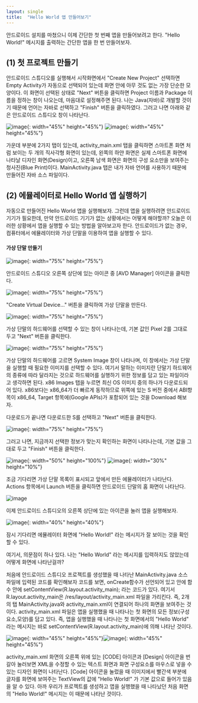 ```yaml
---
layout: single
title:  "Hello World 앱 만들어보기"
---
```


안드로이드 설치를 마쳤으니 이제 간단한 첫 번째 앱을 만들어보려고 한다.
"Hello World!" 메시지를 출력하는 간단한 앱을 한 번 만들어보자.

## (1) 첫 프로젝트 만들기 

안드로이드 스튜디오를 실행해서 시작화면에서 "Create New Project" 선택하면 Empty Activity가 자동으로 선택되어 있는데 화면 안에 아무 것도 없는 가장 단순한 모양이다.
이 화면이 선택된 상태로 "Next" 버튼을 클릭하면 Project 이름과 Package 이름을 정하는 창이 나오는데, 마음대로 설정해주면 된다. 나는 Java(자바)로 개발할 것이기 때문에 언어는 자바로 선택하고 "Finish" 버튼을 클릭하였다. 그러고 나면 아래와 같은 안드로이드 스튜디오 창이 나타난다.

![image](https://user-images.githubusercontent.com/73388615/136691975-ba5a3596-c85a-44bd-896a-cf3f0f5a7e3d.png){: width="45%" height="45%"} ![image](https://user-images.githubusercontent.com/73388615/136693075-44b5a94f-a453-4065-89aa-b7fc00d91924.png){: width="45%" height="45%"}


가운데 부분에 2가지 탭이 있는데, activity_main.xml 탭을 클릭하면 스마트폰 화면 처럼 보이는 두 개의 직사각형 화면이 있는데, 왼쪽의 하얀 화면은 실제 스마트폰 화면에 나타날 디자인 화면(Design)이고, 오른쪽 남색 화면은 화면의 구성 요소만을 보여주는 청사진(Blue Print)이다. 
MainActivity.java 탭은 내가 자바 언어를 사용하기 때문에 만들어진 자바 소스 파일이다. 

## (2) 에뮬레이터로 Hello World 앱 실행하기

자동으로 만들어진 Hello World 앱을 실행해보자. 그런데 앱을 실행하려면 안드로이드 기기가 필요한데, 만약 안드로이드 기기가 없는 상황에서는 어떻게 해야할까?
오늘은 이러한 상황에서 앱을 실행할 수 있는 방법을 알아보고자 한다. 안드로이드가 없는 경우, 컴퓨터에서 에뮬레이터와 가상 단말을 이용하여 앱을 실행할 수 있다.

#### 가상 단말 만들기 

![image](https://user-images.githubusercontent.com/73388615/136693192-4177fb42-741f-40b7-bf0c-f65914002633.png){: width="75%" height="75%"}

안드로이드 스튜디오 오른쪽 상단에 있는 아이콘 중 [AVD Manager] 아이콘을 클릭한다. 

![image](https://user-images.githubusercontent.com/73388615/136693218-2568e1c4-9199-4ecf-886b-35a7d778c8dc.png){: width="75%" height="75%"}

"Create Virtual Device..." 버튼을 클릭하여 가상 단말을 만든다.

![image](https://user-images.githubusercontent.com/73388615/136693368-d2a0c78a-c23a-457e-9d3b-b3194cb0d183.png){: width="75%" height="75%"}

가상 단말의 하드웨어를 선택할 수 있는 창이 나타나는데, 기본 값인 Pixel 2를 그대로 두고 "Next" 버튼을 클릭한다.

![image](https://user-images.githubusercontent.com/73388615/136693376-78bf528b-8b12-41f5-b313-9968e872ec0a.png){: width="75%" height="75%"}

가상 단말의 하드웨어를 고르면 System Image 창이 나타나며, 이 창에서는 가상 단말을 실행할 때 필요한 이미지를 선택할 수 있다. 여기서 말하는 이미지란 단말기 하드웨어의 종류에 따라 달라지는 것으로 하드웨어를 실행하기 위한 정보를 담고 있는 파일이라고 생각하면 된다. x86 Images 탭을 누르면 최신 OS 이미지 중의 하나가 다운로드되어 있다. x86보다는 x86_64가 더 빠르게 동작하므로 위쪽에 있는 S 버전 중에서 ABI항목이 x86_64, Target 항목에(Google APIs)가 포함되어 있는 것을 Download 해보자.

다운로드가 끝나면 다운로드한 S를 선택하고 "Next" 버튼을 클릭한다. 

![image](https://user-images.githubusercontent.com/73388615/136693676-bc6f1b40-595c-4f34-a650-c461603d0b29.png){: width="75%" height="75%"}

그러고 나면, 지금까지 선택한 정보가 맞는지 확인하는 화면이 나타나는데, 기본 값을 그대로 두고 "Finish" 버튼을 클릭한다. 

![image](https://user-images.githubusercontent.com/73388615/136693749-6f05746c-36a8-4757-aaa5-159708280f80.png){: width="50%" height="100%"} ![image](https://user-images.githubusercontent.com/73388615/136694367-39060804-faf9-49bf-b302-900b6b1dcae0.png){: width="30%" height="10%"}

조금 기다리면 가상 단말 목록이 표시되고 앞에서 만든 에뮬레이터가 나타난다. Actions 항목에서 Launch 버튼을 클릭하면 안드로이드 단말의 홈 화면이 나타난다.

![image](https://user-images.githubusercontent.com/73388615/136694502-6605678a-9018-4c24-99a5-7f079a3f5159.png)

이제 안드로이드 스튜디오의 오른쪽 상단에 있는 아이콘을 눌러 앱을 실행해보자.

![image](https://user-images.githubusercontent.com/73388615/136694375-92601967-dce5-492a-b9e8-a679ee4ea0f7.png){: width="40%" height="40%"}

잠시 기다리면 에뮬레이터 화면에 "Hello World!" 라는 메시지가 잘 보이는 것을 확인할 수 있다. 

여기서, 의문점이 하나 있다. 나는 "Hello World" 라는 메시지를 입력하지도 않았는데 어떻게 화면에 나타난걸까? 

처음에 안드로이드 스튜디오 프로젝트를 생성했을 때 나타난 MainActivity.java 소스파일에 입력된 코드를 확인해보자 
코드를 보면, onCreate함수가 선언되어 있고 안에 함수 안에 setContentView(R.layout.activity_main); 라는 코드가 있다. 
여기서 R.layout.activity_main은 /res/layout/activity_main.xml 파일을 가리킨다. 즉, 2개의 탭 MainActivity.java와 activity_main.xml이 연결되어 하나의 화면을 보여주는 것이다.
activity_main.xml 파일은 앱을 실행했을 때 나타나는 첫 화면의 모든 정보(구성요소,모양)를 담고 있다.
즉, 앱을 실행했을 때 나타나는 첫 화면에서의 "Hello World" 라는 메시지는 바로 setContentView(R.layout.activity_main)에 의해 나타난 것이다. 

![image](https://user-images.githubusercontent.com/73388615/136695339-62ee4466-3d23-484a-981b-858d0f57ab43.png){: width="45%" height="45%"}![image](https://user-images.githubusercontent.com/73388615/136695414-543b23ef-92ab-4482-b019-431a3e94469c.png){: width="45%" height="45%"}

activity_main.xml 화면의 오른쪽 위에 있는 [CODE] 아이콘과 [Design] 아이콘을 번갈아 눌러보면 XML을 수정할 수 있는 텍스트 화면과 화면 구성요소를 마우스로 넣을 수 있는 디자인 화면이 나타난다.
[Code] 아이콘을 눌렀을 때 이미지에서 빨간색 부분에 글자를 화면에 보여주는 TextView의 값에 "Hello World!" 가 기본 값으로 들어가 있음을 알 수 있다. 아까 우리가 프로젝트를 생성하고 앱을 실행했을 때 나타났던 처음 화면의 "Hello World!" 메시지는 이 때문에 나타난 것이다. 










